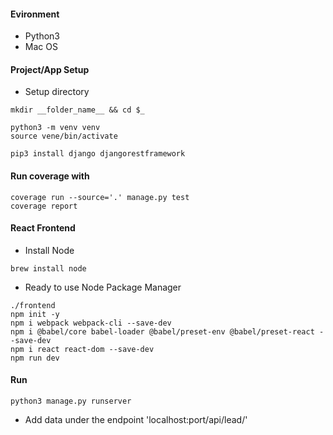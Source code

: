 #### Evironment
- Python3
- Mac OS

#### Project/App Setup
- Setup directory
```
mkdir __folder_name__ && cd $_

python3 -m venv venv
source vene/bin/activate

pip3 install django djangorestframework
```

#### Run coverage with
```
coverage run --source='.' manage.py test
coverage report
```

#### React Frontend
- Install Node
```
brew install node
```

- Ready to use Node Package Manager
```
./frontend
npm init -y
npm i webpack webpack-cli --save-dev
npm i @babel/core babel-loader @babel/preset-env @babel/preset-react --save-dev
npm i react react-dom --save-dev
npm run dev
```

#### Run
```
python3 manage.py runserver
```
- Add data under the endpoint 'localhost:port/api/lead/'

